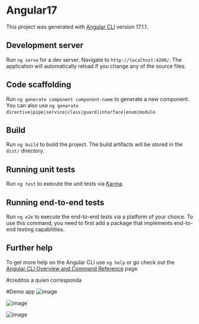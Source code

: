 # Angular17

This project was generated with [Angular CLI](https://github.com/angular/angular-cli) version 17.1.1.

## Development server

Run `ng serve` for a dev server. Navigate to `http://localhost:4200/`. The application will automatically reload if you change any of the source files.

## Code scaffolding

Run `ng generate component component-name` to generate a new component. You can also use `ng generate directive|pipe|service|class|guard|interface|enum|module`.

## Build

Run `ng build` to build the project. The build artifacts will be stored in the `dist/` directory.

## Running unit tests

Run `ng test` to execute the unit tests via [Karma](https://karma-runner.github.io).

## Running end-to-end tests

Run `ng e2e` to execute the end-to-end tests via a platform of your choice. To use this command, you need to first add a package that implements end-to-end testing capabilities.

## Further help

To get more help on the Angular CLI use `ng help` or go check out the [Angular CLI Overview and Command Reference](https://angular.io/cli) page.

#creditos a quien corresponda

#Demo app
![image](https://github.com/urtaav/ecommerce-ngrx-signal-store-angular17/assets/30246385/71b99e4b-b567-4433-8bfc-550026fd3faf)

![image](https://github.com/urtaav/ecommerce-ngrx-signal-store-angular17/assets/30246385/2379f71e-9107-4d74-92a8-2bcc6f89c240)


![image](https://github.com/urtaav/ecommerce-ngrx-signal-store-angular17/assets/30246385/076c2e9c-e429-419a-998b-2a72348cebc8)
